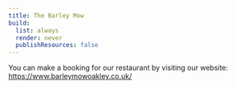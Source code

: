 ```yaml
---
title: The Barley Mow
build:
  list: always
  render: never
  publishResources: false
---
```

You can make a booking for our restaurant by visiting our website: https://www.barleymowoakley.co.uk/
